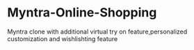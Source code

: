 # Myntra-Online-Shopping
Myntra clone with additional virtual try on feature,personalized customization and wishlishting feature
